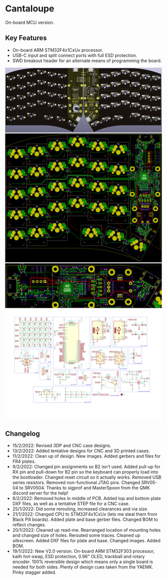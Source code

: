 # Cantaloupe
On-board MCU version.

## Key Features
* On-board ARM STM32F4x1CxUx processor.
* USB-C input and split connect ports with full ESD protection.
* SWD breakout header for an alternate means of programming the board.

![Cantaloupe Front Render](Images/Render.png)
![Cantaloupe PCB](Images/PCB.png)
![Cantaloupe PCB Zoomed](Images/PCB_Zoom.png)
![Cantaloupe Schematic](Images/Schematic.svg)

## Changelog
* 15/2/2022: Revised 3DP and CNC case designs.
* 13/2/2022: Added tentative designs for CNC and 3D printed cases. 
* 11/2/2022: Clean up of design. New images. Added gerbers and files for FR4 plates.
* 9/2/2022: Changed pin assignments so B2 isn't used. Added pull-up for RX pin and pull-down for B2 pin so the keyboard can properly load into the bootloader. Changed reset circuit so it actually works. Removed USB series resistors. Removed non-functional JTAG pins. Changed SRV05-04 to SRV0504. Thanks to sigprof and MasterSpoon from the QMK discord server for the help!
* 8/2/2022: Removed holes in middle of PCB. Added top and bottom plate DXF files, as well as a tentative STEP file for a CNC case. 
* 25/1/2022: Did some rerouting, increased clearances and via size.
* 21/1/2022: Changed CPU to STM32F4x1CxUx (lets me steal them from Black Pill boards). Added plate and base gerber files. Changed BOM to reflect changes.
* 20/1/2022: Cleaned up read-me. Rearranged location of mounting holes and changed size of holes. Rerouted some traces. Cleaned up silkscreen. Added DXF files for plate and base. Changed images. Added BOM.
* 19/1/2022: New V2.0 version. On-board ARM STM32F303 processor, kailh hot-swap, ESD protection, 0.96" OLED, trackball and rotary encoder. 100% reversible design which means only a single board is needed for both sides. Plenty of design cues taken from the YAEMK. Pinky stagger added.